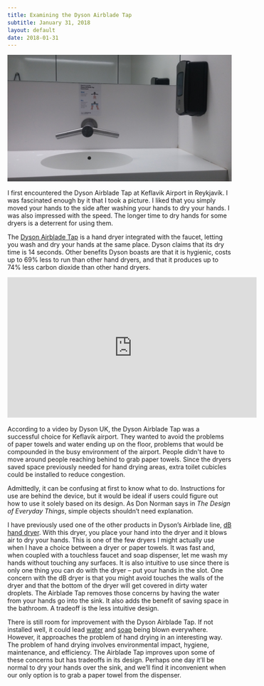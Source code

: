 ```yaml
---
title: Examining the Dyson Airblade Tap
subtitle: January 31, 2018
layout: default
date: 2018-01-31
---
```

<img class="blogpic" src="/images/blog/dysonairbladetap.jpg">

I first encountered the Dyson Airblade Tap at Keflavik Airport in Reykjavík. I was fascinated enough by it that I took a picture. I liked that you simply moved your hands to the side after washing your hands to dry your hands. I was also impressed with the speed. The longer time to dry hands for some dryers is a deterrent for using them.

The [Dyson Airblade Tap](https://www.dyson.com/hand-dryers/dyson-airblade-tap-overview.html) is a hand dryer integrated with the faucet, letting you wash and dry your hands at the same place. Dyson claims that its dry time is 14 seconds. Other benefits Dyson boasts are that it is hygienic, costs up to 69% less to run than other hand dryers, and that it produces up to 74% less carbon dioxide than other hand dryers.

<iframe width="560" height="315" src="https://www.youtube.com/embed/PkpP-mEUcAs?rel=0" frameborder="0" allow="encrypted-media" allowfullscreen id="video-right"></iframe>

According to a video by Dyson UK, the Dyson Airblade Tap was a successful choice for Keflavik airport. They wanted to avoid the problems of paper towels and water ending up on the floor, problems that would be compounded in the busy environment of the airport. People didn't have to move around people reaching behind to grab paper towels. Since the dryers saved space previously needed for hand drying areas, extra toilet cubicles could be installed to reduce congestion.

Admittedly, it can be confusing at first to know what to do. Instructions for use are behind the device, but it would be ideal if users could figure out how to use it solely based on its design. As Don Norman says in *The Design of Everyday Things*, simple objects shouldn’t need explanation.

I have previously used one of the other products in Dyson’s Airblade line, [dB hand dryer](https://www.dyson.com/hand-dryers/dyson-airblade-db-overview.html). With this dryer, you place your hand into the dryer and it blows air to dry your hands. This is one of the few dryers I might actually use when I have a choice between a dryer or paper towels. It was fast and, when coupled with a touchless faucet and soap dispenser, let me wash my hands without touching any surfaces. It is also intuitive to use since there is only one thing you can do with the dryer – put your hands in the slot. One concern with the dB dryer is that you might avoid touches the walls of the dryer and that the bottom of the dryer will get covered in dirty water droplets. The Airblade Tap removes those concerns by having the water from your hands go into the sink. It also adds the benefit of saving space in the bathroom. A tradeoff is the less intuitive design.

There is still room for improvement with the Dyson Airblade Tap. If not installed well, it could lead [water](https://www.reddit.com/r/CrappyDesign/comments/7ri1cv/some_other_genius_installed_a_hand_dryer_over_the/) and [soap](https://www.reddit.com/r/CrappyDesign/comments/6rzkze/the_dyson_airblade_tap_it_has_the_hand_dryer_next/) being blown everywhere. However, it approaches the problem of hand drying in an interesting way. The problem of hand drying involves environmental impact, hygiene, maintenance, and efficiency. The Airblade Tap improves upon some of these concerns but has tradeoffs in its design. Perhaps one day it’ll be normal to dry your hands over the sink, and we’ll find it inconvenient when our only option is to grab a paper towel from the dispenser.
